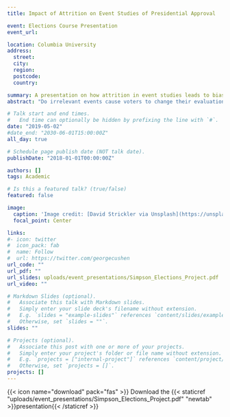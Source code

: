 ```yaml
---
title: Impact of Attrition on Event Studies of Presidential Approval

event: Elections Course Presentation
event_url: 

location: Columbia University
address:
  street:
  city:
  region:
  postcode:
  country: 

summary: A presentation on how attrition in event studies leads to biased ATE estimates.
abstract: "Do irrelevant events cause voters to change their evaluations of incumbent politicians? I present results summarizing a replication analysis of Busby et al. (2017). Results indicate that attrition in before/after event studies of public opinion results in biased average treatement effect (ATE) estimates."

# Talk start and end times.
#   End time can optionally be hidden by prefixing the line with `#`.
date: "2019-05-02"
#date_end: "2030-06-01T15:00:00Z"
all_day: true

# Schedule page publish date (NOT talk date).
publishDate: "2018-01-01T00:00:00Z"

authors: []
tags: Academic

# Is this a featured talk? (true/false)
featured: false

image:
  caption: 'Image credit: [David Strickler via Unsplash](https://unsplash.com/photos/igCBFrMd11I)'
  focal_point: Center

links:
#- icon: twitter
#  icon_pack: fab
#  name: Follow
#  url: https://twitter.com/georgecushen
url_code: ""
url_pdf: ""
url_slides: uploads/event_presentations/Simpson_Elections_Project.pdf
url_video: ""

# Markdown Slides (optional).
#   Associate this talk with Markdown slides.
#   Simply enter your slide deck's filename without extension.
#   E.g. `slides = "example-slides"` references `content/slides/example-slides.md`.
#   Otherwise, set `slides = ""`.
slides: ""

# Projects (optional).
#   Associate this post with one or more of your projects.
#   Simply enter your project's folder or file name without extension.
#   E.g. `projects = ["internal-project"]` references `content/project/deep-learning/index.md`.
#   Otherwise, set `projects = []`.
projects: []
---
```


{{< icon name="download" pack="fas" >}} Download the {{< staticref "uploads/event_presentations/Simpson_Elections_Project.pdf" "newtab" >}}presentation{{< /staticref >}}

